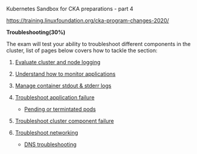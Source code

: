 Kubernetes Sandbox for CKA  preparations - part 4


https://training.linuxfoundation.org/cka-program-changes-2020/

**Troubleshooting(30%)**

The exam will test your ability to troubleshoot different components in the cluster, list of pages below covers how to tackle the section:

1. [Evaluate cluster and node logging](https://kubernetes.io/docs/concepts/cluster-administration/logging/)

2. [Understand how to monitor applications](https://kubernetes.io/docs/tasks/debug-application-cluster/resource-usage-monitoring/)

3. [Manage container stdout & stderr logs](https://kubernetes.io/docs/concepts/cluster-administration/logging/#logging-at-the-node-level)

4. [Troubleshoot application failure](https://kubernetes.io/docs/tasks/debug-application-cluster/debug-application/)

   - [Pending or termintated pods](https://kubernetes.io/docs/concepts/configuration/manage-resources-containers/#troubleshooting)

5. [Troubleshoot cluster component failure](https://kubernetes.io/docs/tasks/debug-application-cluster/debug-cluster/)

6. [Troubleshoot networking](https://kubernetes.io/docs/tasks/debug-application-cluster/debug-cluster/)

   - [DNS troubleshooting](https://kubernetes.io/docs/tasks/administer-cluster/dns-debugging-resolution/)



